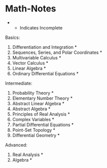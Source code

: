 # Math-Notes

* - Indicates Incomplete


Basics:
1. Differentiation and Integration *
2. Sequences, Series, and Polar Coordinates *
3. Multivariable Calculus *
4. Vector Calculus *
5. Linear Algebra *
6. Ordinary Differential Equations *

Intermediate:
1. Probability Theory *
2. Elementary Number Theory *
3. Abstract Linear Algebra *
4. Abstract Algebra *
5. Principles of Real Analysis *
6. Complex Variables *
7. Partial Differential Equations *
8. Point-Set Topology *
9. Differential Geometry *

Advanced:
1. Real Analysis *
2. Algebra *












